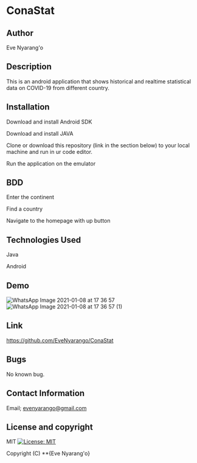 # ConaStat

## Author
Eve Nyarang'o

## Description
This is an android application that shows historical and realtime statistical data on COVID-19 from different country.

## Installation
Download and install Android SDK

Download and install JAVA

Clone or download this repository (link in the section below) to your local machine and run in ur code editor.

Run the application on the emulator

## BDD
Enter the continent

Find a country

Navigate to the homepage with up button

## Technologies Used
Java

Android

## Demo
![WhatsApp Image 2021-01-08 at 17 36 57](https://user-images.githubusercontent.com/70526252/104027418-6ab58980-51d8-11eb-8f83-3f0b745143c6.jpeg)
![WhatsApp Image 2021-01-08 at 17 36 57 (1)](https://user-images.githubusercontent.com/70526252/104027411-67ba9900-51d8-11eb-9c81-fab5900f634f.jpeg)

## Link
https://github.com/EveNyarango/ConaStat

## Bugs
No known bug.

## Contact Information
 Email; evenyarango@gmail.com

 ## License and copyright
 MIT [![License: MIT](https://img.shields.io/badge/License-MIT-yellow.svg)](https://opensource.org/licenses/MIT)

Copyright (C) **{Eve Nyarang'o}

